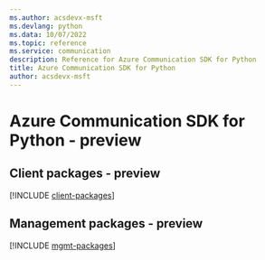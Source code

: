 ```yaml
---
ms.author: acsdevx-msft
ms.devlang: python
ms.data: 10/07/2022
ms.topic: reference
ms.service: communication
description: Reference for Azure Communication SDK for Python
title: Azure Communication SDK for Python
author: acsdevx-msft
---
```

# Azure Communication SDK for Python - preview

## Client packages - preview
[!INCLUDE [client-packages](communication-client-index.md)]
## Management packages - preview
[!INCLUDE [mgmt-packages](communication-mgmt-index.md)]
